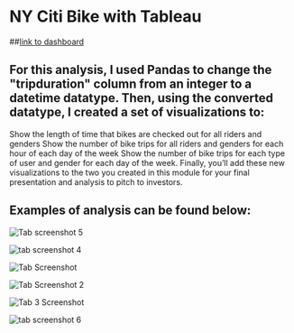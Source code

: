 # NY Citi Bike with Tableau

##[link to dashboard](https://public.tableau.com/app/profile/taylor.mathieu)

## For this analysis, I used Pandas to change the "tripduration" column from an integer to a datetime datatype. Then, using the converted datatype, I created a set of visualizations to:

Show the length of time that bikes are checked out for all riders and genders
Show the number of bike trips for all riders and genders for each hour of each day of the week
Show the number of bike trips for each type of user and gender for each day of the week.
Finally, you’ll add these new visualizations to the two you created in this module for your final presentation and analysis to pitch to investors.

## Examples of analysis can be found below:

![Tab screenshot 5](https://user-images.githubusercontent.com/85597990/144120377-770e5d5c-08c8-4e4e-8879-5b070c4f079b.png)

![tab screenshot 4](https://user-images.githubusercontent.com/85597990/144120395-12083706-87ef-4320-a519-5e367b7871f9.png)

![Tab Screenshot](https://user-images.githubusercontent.com/85597990/144120414-6db465ac-3064-414f-822d-acdd742febfb.png)

![Tab Screenshot 2](https://user-images.githubusercontent.com/85597990/144120424-62db8d16-d3c9-43d8-a07d-7d36dcceb0e6.png)

![Tab 3 Screenshot](https://user-images.githubusercontent.com/85597990/144120440-c3fe954f-cc09-4234-aa77-4013cf2c4b83.png)

![tab screenshot 6](https://user-images.githubusercontent.com/85597990/144120451-ae2b4a6d-570f-4c5d-bf5b-95144a56917f.png)
